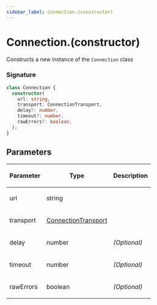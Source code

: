 ```yaml
---
sidebar_label: Connection.(constructor)
---
```


# Connection.(constructor)

Constructs a new instance of the `Connection` class

### Signature

```typescript
class Connection {
  constructor(
    url: string,
    transport: ConnectionTransport,
    delay?: number,
    timeout?: number,
    rawErrors?: boolean,
  );
}
```

## Parameters

<table><thead><tr><th>

Parameter

</th><th>

Type

</th><th>

Description

</th></tr></thead>
<tbody><tr><td>

url

</td><td>

string

</td><td>

</td></tr>
<tr><td>

transport

</td><td>

[ConnectionTransport](./puppeteer.connectiontransport.md)

</td><td>

</td></tr>
<tr><td>

delay

</td><td>

number

</td><td>

_(Optional)_

</td></tr>
<tr><td>

timeout

</td><td>

number

</td><td>

_(Optional)_

</td></tr>
<tr><td>

rawErrors

</td><td>

boolean

</td><td>

_(Optional)_

</td></tr>
</tbody></table>
